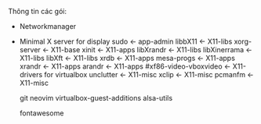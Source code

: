 Thông tin các gói:

- Networkmanager  
- Minimal X server for display
  sudo <- app-admin
  libbX11 <- X11-libs
  xorg-server <- X11-base
  xinit <- X11-apps
  libXrandr <- X11-libs
  libXinerrama <- X11-libs
  libXft <- X11-libs
  xrdb <- X11-apps
  mesa-progs <- X11-apps
  xrandr <- X11-apps
  arandr <- X11-apps
  #xf86-video-vboxvideo <- X11-drivers for virtualbox
  unclutter <- X11-misc
  xclip <- X11-misc
  pcmanfm <- X11-misc

  git
  neovim
  virtualbox-guest-additions
  alsa-utils

  fontawesome